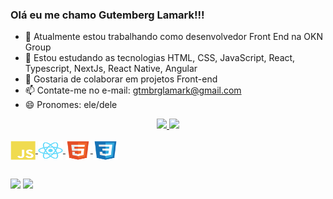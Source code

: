 ### Olá eu me chamo Gutemberg Lamark!!!

- 🔭 Atualmente estou trabalhando como desenvolvedor Front End na OKN Group
- 🌱 Estou estudando as tecnologias HTML, CSS, JavaScript, React, Typescript, NextJs, React Native, Angular
- 👯 Gostaria de colaborar em projetos Front-end
- 📫 Contate-me no e-mail: gtmbrglamark@gmail.com
- 😄 Pronomes: ele/dele

<div align="center">
  <a href="https://github.com/GutembergLamark">
  <img height="150em" src="https://github-readme-stats.vercel.app/api?username=GutembergLamark&show_icons=true&theme=dark&include_all_commits=true&count_private=true"/>
  <img height="150em" src="https://github-readme-stats.vercel.app/api/top-langs/?username=GutembergLamark&layout=compact&langs_count=7&theme=dark"/>
</div>
  
<div style="display: inline_block"><br>
  <img align="center" alt="Guto-Js" height="30" width="40" src="https://raw.githubusercontent.com/devicons/devicon/master/icons/javascript/javascript-plain.svg">
  <img align="center" alt="Guto-React" height="30" width="40" src="https://raw.githubusercontent.com/devicons/devicon/master/icons/react/react-original.svg">
  <img align="center" alt="Guto-HTML" height="30" width="40" src="https://raw.githubusercontent.com/devicons/devicon/master/icons/html5/html5-original.svg">
  <img align="center" alt="Guto-CSS" height="30" width="40" src="https://raw.githubusercontent.com/devicons/devicon/master/icons/css3/css3-original.svg">
</div>  
  
##  
  
<div>
  <a href = "mailto:gtmbrglamark@gmail.com"><img src="https://img.shields.io/badge/-Gmail-%23333?style=for-the-badge&logo=gmail&logoColor=white" target="_blank"></a>
  <a href="https://www.linkedin.com/in/gutemberglamark" target="_blank"><img src="https://img.shields.io/badge/-LinkedIn-%230077B5?style=for-the-badge&logo=linkedin&logoColor=white" target="_blank"></a> 
  
</div>  

